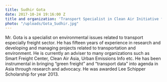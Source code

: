 ```yaml
---
title: Sudhir Gota
date: 2017-10-24 19:16:00 Z
title and organization: 'Transport Specialist in Clean Air Initiative for Asian cities (CAI-Asia)'
photo: "/uploads/Gota_Sudhir.jpg"
---
```


Mr. Gota is a specialist on environmental issues related to transport especially freight sector. He has fifteen years of experience in research and developing and managing projects related to transportation and environment. He is currently an adviser to many organizations such as Smart Freight Center, Clean Air Asia, Urban Emissions Info etc. He has been instrumental in bringing “green freight” and “transport data” into agenda in Asia through research and advocacy. He was awarded Lee Schipper Scholarship for year 2013.
